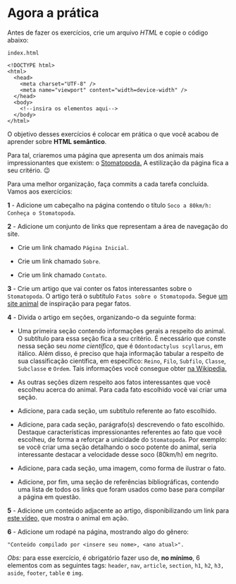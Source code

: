 # Agora a prática

Antes de fazer os exercícios, crie um arquivo _HTML_ e copie o código abaixo:

`index.html`

    <!DOCTYPE html>
    <html>
      <head>
        <meta charset="UTF-8" />
        <meta name="viewport" content="width=device-width" />
      </head>
      <body>
        <!--insira os elementos aqui-->
      </body>
    </html>

O objetivo desses exercícios é colocar em prática o que você acabou de aprender sobre **HTML semântico**.

Para tal, criaremos uma página que apresenta um dos animais mais impressionantes que existem: o [Stomatopoda.](https://www.nationalgeographic.com/science/phenomena/2014/07/03/natures-most-amazing-eyes-just-got-a-bit-weirder/) A estilização da página fica a seu critério. 😉

Para uma melhor organização, faça commits a cada tarefa concluída. Vamos aos exercícios:

**1** - Adicione um cabeçalho na página contendo o título `Soco a 80km/h: Conheça o Stomatopoda`.

**2** - Adicione um conjunto de links que representam a área de navegação do site.

*   Crie um link chamado `Página Inicial`.
    
*   Crie um link chamado `Sobre`.
    
*   Crie um link chamado `Contato`.
    

**3** - Crie um artigo que vai conter os fatos interessantes sobre o `Stomatopoda`. O artigo terá o subtítulo `Fatos sobre o Stomatopoda`. Segue [um site animal](https://theoatmeal.com/comics/mantis_shrimp) de inspiração para pegar fatos.

**4** - Divida o artigo em seções, organizando-o da seguinte forma:

*   Uma primeira seção contendo informações gerais a respeito do animal. O subtítulo para essa seção fica a seu critério. É necessário que conste nessa seção seu _nome científico_, que é `Odontodactylus scyllarus`, em itálico. Além disso, é preciso que haja informação tabular a respeito de sua classificação científica, em específico: `Reino`, `Filo`, `Subfilo`, `Classe`, `Subclasse` e `Ordem`. Tais informações você consegue obter [na Wikipedia.](https://pt.wikipedia.org/wiki/Stomatopoda)
    
*   As outras seções dizem respeito aos fatos interessantes que você escolheu acerca do animal. Para cada fato escolhido você vai criar uma seção.
    
*   Adicione, para cada seção, um subtítulo referente ao fato escolhido.
    
*   Adicione, para cada seção, parágrafo(s) descrevendo o fato escolhido. Destaque características impressionantes referentes ao fato que você escolheu, de forma a reforçar a unicidade do `Stomatopoda`. Por exemplo: se você criar uma seção detalhando o soco potente do animal, seria interessante destacar a velocidade desse soco (80km/h) em negrito.
    
*   Adicione, para cada seção, uma imagem, como forma de ilustrar o fato.
    
*   Adicione, por fim, uma seção de referências bibliográficas, contendo uma lista de todos os links que foram usados como base para compilar a página em questão.
    

**5** - Adicione um conteúdo adjacente ao artigo, disponibilizando um link para [este vídeo,](https://www.youtube.com/watch?v=E0Li1k5hGBE) que mostra o animal em ação.

**6** - Adicione um rodapé na página, mostrando algo do gênero:

    "Conteúdo compilado por <insere seu nome>, <ano atual>".

_Obs:_ para esse exercício, é obrigatório fazer uso de, **no mínimo**, 6 elementos com as seguintes tags: `header`, `nav`, `article`, `section`, `h1`, `h2`, `h3,` `aside`, `footer`, `table` e `img`.